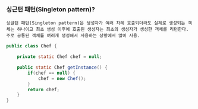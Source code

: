 ### 싱근턴 패턴(Singleton pattern)?

    싱글턴 패턴(Singleton pattern)은 생성자가 여러 차례 호출되더라도 실제로 생성되는 객체는 하나이고 최초 생성 이후에 호출된 생성자는 최초의 생성자가 생성한 객체를 리턴한다. 주로 공통된 객체를 여러개 생성해서 사용하는 상황에서 많이 사용.

```java
public class Chef {

    private static Chef chef = null;

    public static Chef getInstance() {
    	if(chef == null) {
    		chef = new Chef();
    	}
    	return chef;
    }
}
```
